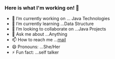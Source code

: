 ### Here is what I'm working on! 👋


- 🔭 I’m currently working on ... Java Technologies
- 🌱 I’m currently learning ...Data Structure
- 👯 I’m looking to collaborate on ...Java Projects
- 💬 Ask me about ...Anything
- 📫 How to reach me ...[mail](https://mail.google.com/mail/u/0/#inbox?compose=new)
- 😄 Pronouns: ...She/Her
- ⚡ Fun fact: ...self talker
 <!--- 🤔 I’m looking for help with ... -->
